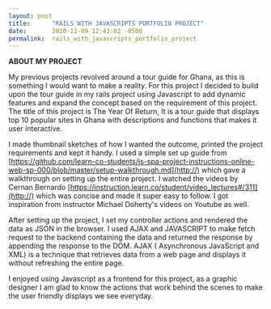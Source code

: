 ```yaml
---
layout: post
title:      "RAILS WITH JAVASCRIPTS PORTFOLIO PROJECT"
date:       2020-12-09 12:43:02 -0500
permalink:  rails_with_javascripts_portfolio_project
---
```


**ABOUT MY PROJECT**

My previous projects revolved around a tour guide for Ghana, as this is something I would want to make a reality. For this project I decided to build upon the tour guide in my rails  project using Javascript to add dynamic features and expand the concept based on the requirement of this project. The title of this project is The Year Of Return, It is a tour guide that displays top 10 popular sites in Ghana with descriptions and functions that makes it user interactive.

I made thumbnail sketches of how I wanted the outcome, printed the project requirements and kept it handy. I used a simple set up guide from [https://github.com/learn-co-students/js-spa-project-instructions-online-web-sp-000/blob/master/setup-walkthrough.md](http://) which gave a walkthrough on setting up the entire project.  I watched the videos by Cernan Bernardo [https://instruction.learn.co/student/video_lectures#/311](http://) which was concise and made it super easy to follow. I got inspiration from instructor Michael Doherty's videos on Youtube as well. 

After setting up the project, I set my controller actions and rendered the data as JSON in the browser. I used  AJAX and JAVASCRIPT to make fetch request to the backend containing the data and returned the response by appending the response to the DOM. AJAX ( Asynchronous JavaScript and XML) is a technique that retrieves data from a web page and displays it without refreshing the entire page.

I enjoyed using Javascript as a frontend for this project, as a graphic designer I am glad to know the actions that work behind the scenes to make the user friendly displays we see everyday.
